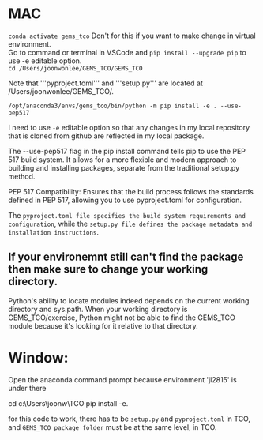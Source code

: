# MAC

```conda activate gems_tco``` Don't for this if you want to make change in virtual environment.    
Go to command or terminal in VSCode and ```pip install --upgrade pip``` to use -e editable option.   
```cd /Users/joonwonlee/GEMS_TCO/GEMS_TCO```

Note that '''pyproject.toml''' and '''setup.py''' are located at /Users/joonwonlee/GEMS_TCO/.

``` /opt/anaconda3/envs/gems_tco/bin/python -m pip install -e . --use-pep517 ```

I need to use ```-e``` editable option so that any changes in my local repository that is cloned from github are reflected in my local package.

The --use-pep517 flag in the pip install command tells pip to use the PEP 517 build system. It allows for a more flexible and modern approach to building and installing packages, separate from the traditional setup.py method.

PEP 517 Compatibility: Ensures that the build process follows the standards defined in PEP 517, allowing you to use pyproject.toml for configuration.

The ```pyproject.toml file specifies the build system requirements and configuration```, while the ```setup.py file defines the package metadata and installation instructions```.

## If your environemnt still can't find the package then make sure to change your working directory.
Python's ability to locate modules indeed depends on the current working directory and sys.path. When your working directory is GEMS_TCO/exercise, Python might not be able to find the GEMS_TCO module because it's looking for it relative to that directory.

# Window:

Open the anaconda command prompt because environment 'jl2815' is under there

cd c:\\Users\\joonw\\TCO
pip install -e.      

for this code to work, there has to be ```setup.py``` and ```pyproject.toml``` in TCO, and ```GEMS_TCO package folder``` must be at the same level, in TCO.   
